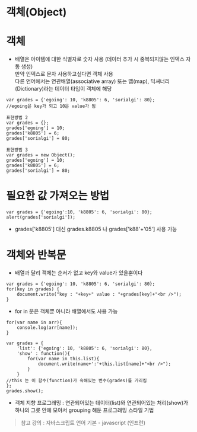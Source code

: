 객체(Object)
=============
# 객체
* 배열은 아이템에 대한 식별자로 숫자 사용 (데이터 추가 시 중복되지않는 인덱스 자동 생성)   
만약 인덱스로 문자 사용하고싶다면 객체 사용   
다른 언어에서는 연관배열(associative array) 또는 맵(map), 딕셔너리(Dictionary)라는 데이터 타입이 객체에 해당
```
var grades = {'egoing': 10, 'k8805': 6, 'sorialgi': 80};
//egoing은 key가 되고 10은 value가 됨 
```
```
표현방법 2
var grades = {};
grades['egoing'] = 10;
grades['k8805'] = 6;
grades['sorialgi'] = 80;
```
```
표현방법 3
var grades = new Object();
grades['egoing'] = 10;
grades['k8805'] = 6;
grades['sorialgi'] = 80;
```

# 필요한 값 가져오는 방법
```
var grades = {'egoing':10, 'k8805': 6, 'sorialgi': 80};
alert(grades['sorialgi']);
```
* grades['k8805'] 대신 grades.k8805 나 grades['k88'+'05'] 사용 가능   

# 객체와 반복문
* 배열과 달리 객체는 순서가 없고 key와 value가 있을뿐이다
```
var grades = {'egoing': 10, 'k8805': 6, 'sorialgi': 80};
for(key in grades) {
    document.write("key : "+key+" value : "+grades[key]+"<br />");
}
```
* for in 문은 객체뿐 아니라 배열에서도 사용 가능
```
for(var name in arr){
    console.log(arr[name]);
}
```
```
var grades = {
    'list': {'egoing': 10, 'k8805': 6, 'sorialgi': 80},
    'show' : function(){
        for(var name in this.list){
            document.write(name+':'+this.list[name]+"<br />");
        }
    }
//this 는 이 함수(function)가 속해있는 변수(grades)를 가리킴
};
grades.show();
```
* 객체 지향 프로그래밍 : 연관되어있는 데이터(list)와 연관되어있는 처리(show)가 하나의 그릇 안에 모아서 grouping 해둔 프로그래밍 스타일 기법

> 참고 강의 : 자바스크립트 언어 기본 - javascript (인프런)
